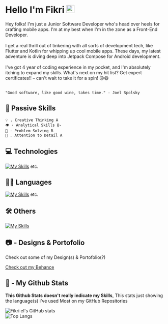 <h1 align="start">Hello I'm Fikri <a href="https://www.gautamkrishnar.com/"><img src="https://media.giphy.com/media/hvRJCLFzcasrR4ia7z/giphy.gif" width="25px"></a></h1>
Hey folks! I'm just a Junior Software Developer who's head over heels for crafting mobile apps. I'm at my best when I'm in the zone as a Front-End Developer.<br><br>I get a real thrill out of tinkering with all sorts of development tech, like Flutter and Kotlin for whipping up cool mobile apps. These days, my latest adventure is diving deep into Jetpack Compose for Android development.<br><br>I've got 4 year of coding experience in my pocket, and I'm absolutely itching to expand my skills. What's next on my hit list? Get expert certificates!! – can't wait to take it for a spin! 😖😄<br><br>


```"Good software, like good wine, takes time." - Joel Spolsky```


## 🧠  Passive Skills
```
💡 . Creative Thinking A
👁 · Analytical Skills B-
🤔 · Problem Solving B
🧩 . Attention to Detail A
```
## 💻 Technologies
[![My Skills](https://skillicons.dev/icons?i=postman,firebase,flutter,vscode,bootstrap,androidstudio,github,stackoverflow,arduino)](https://skillicons.dev)  etc.

## 👨‍💻 Languages
[![My Skills](https://skillicons.dev/icons?i=dart,kotlin,java,html,css)](https://skillicons.dev)  etc.

## 🛠 Others
[![My Skills](https://skillicons.dev/icons?i=photoshop,xd,figma)](https://skillicons.dev)


## 📷 - Designs & Portofolio
Check out some of my Design(s) & Portofolio(?)

<a href="https://www.behance.net/fikrigg">
Check out my Behance
</a><br>


## 🚀 - My Github Stats
**This Github Stats doesn't really indicate my Skills**, This stats just showing the language(s) i've used Most on my GitHub Repositories

![Fikri el's GitHub stats](https://github-readme-stats.vercel.app/api/?username=fikriel1231&show_icons=true&title_color=fff&icon_color=79ff97&text_color=9f9f9f&bg_color=151515) <br>
![Top Langs](https://github-readme-stats.vercel.app/api/top-langs/?username=fikriel1231&layout=compact&show_icons=true&title_color=fff&icon_color=79ff97&text_color=9f9f9f&bg_color=151515)
